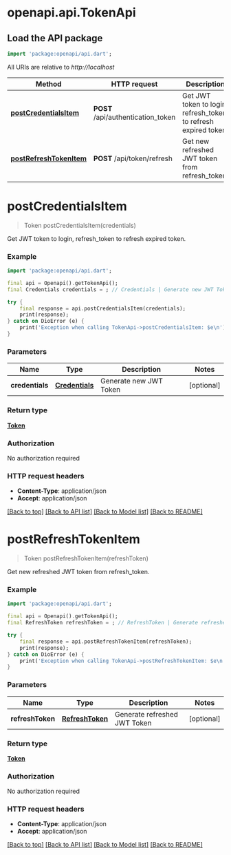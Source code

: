 # openapi.api.TokenApi

## Load the API package
```dart
import 'package:openapi/api.dart';
```

All URIs are relative to *http://localhost*

Method | HTTP request | Description
------------- | ------------- | -------------
[**postCredentialsItem**](TokenApi.md#postcredentialsitem) | **POST** /api/authentication_token | Get JWT token to login, refresh_token to refresh expired token.
[**postRefreshTokenItem**](TokenApi.md#postrefreshtokenitem) | **POST** /api/token/refresh | Get new refreshed JWT token from refresh_token.


# **postCredentialsItem**
> Token postCredentialsItem(credentials)

Get JWT token to login, refresh_token to refresh expired token.

### Example
```dart
import 'package:openapi/api.dart';

final api = Openapi().getTokenApi();
final Credentials credentials = ; // Credentials | Generate new JWT Token

try {
    final response = api.postCredentialsItem(credentials);
    print(response);
} catch on DioError (e) {
    print('Exception when calling TokenApi->postCredentialsItem: $e\n');
}
```

### Parameters

Name | Type | Description  | Notes
------------- | ------------- | ------------- | -------------
 **credentials** | [**Credentials**](Credentials.md)| Generate new JWT Token | [optional] 

### Return type

[**Token**](Token.md)

### Authorization

No authorization required

### HTTP request headers

 - **Content-Type**: application/json
 - **Accept**: application/json

[[Back to top]](#) [[Back to API list]](../README.md#documentation-for-api-endpoints) [[Back to Model list]](../README.md#documentation-for-models) [[Back to README]](../README.md)

# **postRefreshTokenItem**
> Token postRefreshTokenItem(refreshToken)

Get new refreshed JWT token from refresh_token.

### Example
```dart
import 'package:openapi/api.dart';

final api = Openapi().getTokenApi();
final RefreshToken refreshToken = ; // RefreshToken | Generate refreshed JWT Token

try {
    final response = api.postRefreshTokenItem(refreshToken);
    print(response);
} catch on DioError (e) {
    print('Exception when calling TokenApi->postRefreshTokenItem: $e\n');
}
```

### Parameters

Name | Type | Description  | Notes
------------- | ------------- | ------------- | -------------
 **refreshToken** | [**RefreshToken**](RefreshToken.md)| Generate refreshed JWT Token | [optional] 

### Return type

[**Token**](Token.md)

### Authorization

No authorization required

### HTTP request headers

 - **Content-Type**: application/json
 - **Accept**: application/json

[[Back to top]](#) [[Back to API list]](../README.md#documentation-for-api-endpoints) [[Back to Model list]](../README.md#documentation-for-models) [[Back to README]](../README.md)

